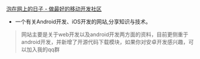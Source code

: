 

[泡在网上的日子 - 做最好的移动开发社区](http://www.jcodecraeer.com)
- 一个有关Android开发、iOS开发的网站,分享知识与技术。
> 网站主要是关于web开发以及android开发两方面的资料，目前更侧重于android开发，并新增了开源代码下载模块，如果你对安卓开发感兴趣，可以加入我的qq群
